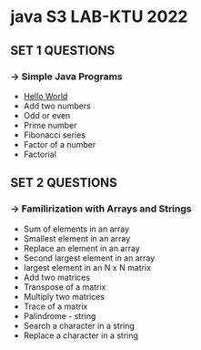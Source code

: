 # java S3 LAB-KTU  2022

## SET 1 QUESTIONS
### -> Simple Java Programs

* [Hello World](https://github.com/avin-madhu/JavaPrograms/blob/main/SET%201/HelloWorld.java)
* Add two numbers
* Odd or even
* Prime number
* Fibonacci series
* Factor of a number
* Factorial 

## SET 2 QUESTIONS
### -> Familirization with Arrays and Strings

* Sum of elements in an array
* Smallest element in an array
* Replace an element in an array
* Second largest element in an array
* largest element in an N x N matrix
* Add two matrices
* Transpose of a matrix
* Multiply two matrices
* Trace of a matrix
* Palindrome - string
* Search a character in a string
* Replace a character in a string
